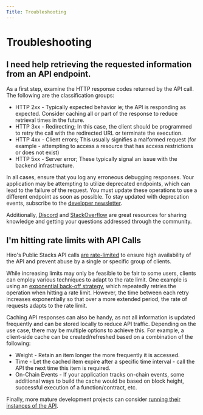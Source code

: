 ```yaml
---
Title: Troubleshooting
---
```


# Troubleshooting

## I need help retrieving the requested information from an API endpoint.

As a first step, examine the HTTP response codes returned by the API call. The following are the classification groups:

- HTTP 2xx - Typically expected behavior ie; the API is responding as expected. Consider caching all or part of the response to reduce retrieval times in the future.
- HTTP 3xx - Redirecting; In this case, the client should be programmed to retry the call with the redirected URL or terminate the execution.
- HTTP 4xx - Client errors; This usually signifies a malformed request (for example - attempting to access a resource that has access restrictions or does not exist)
- HTTP 5xx - Server error; These typically signal an issue with the backend infrastructure.

In all cases, ensure that you log any erroneous debugging responses. Your application may be attempting to utilize deprecated endpoints, which can lead to the failure of the request. You must update these operations to use a different endpoint as soon as possible. To stay updated with deprecation events, subscribe to the [developer newsletter](https://www.hiro.so/updates).

Additionally, [Discord](https://discord.gg/pPwMzMx9k8) and [StackOverflow](https://stackoverflow.com/questions/tagged/stacks-blockchain+or+clarity-lang) are great resources for sharing knowledge and getting your questions addressed through the community.

## I'm hitting rate limits with API Calls

Hiro's Public Stacks API calls [are rate-limited](https://docs.hiro.so/stacks-blockchain-api/feature-guides/rate-limiting) to ensure high availability of the API and prevent abuse by a single or specific group of clients.

While increasing limits may only be feasible to be fair to some users, clients can employ various techniques to adapt to the rate limit. One example is using an [exponential back-off strategy](https://learn.microsoft.com/en-us/azure/architecture/patterns/retry), which repeatedly retries the operation when hitting a rate limit. However, the time between each retry increases exponentially so that over a more extended period, the rate of requests adapts to the rate limit.

Caching API responses can also be handy, as not all information is updated frequently and can be stored locally to reduce API traffic. Depending on the use case, there may be multiple options to achieve this. For example, a client-side cache can be created/refreshed based on a combination of the following:

- Weight - Retain an item longer the more frequently it is accessed.
- Time - Let the cached item expire after a specific time interval - call the API the next time this item is required.
- On-Chain Events - If your application tracks on-chain events, some additional ways to build the cache would be based on block height, successful execution of a function/contract, etc.

Finally, more mature development projects can consider [running their instances of the API](https://docs.hiro.so/get-started/running-api-node).
